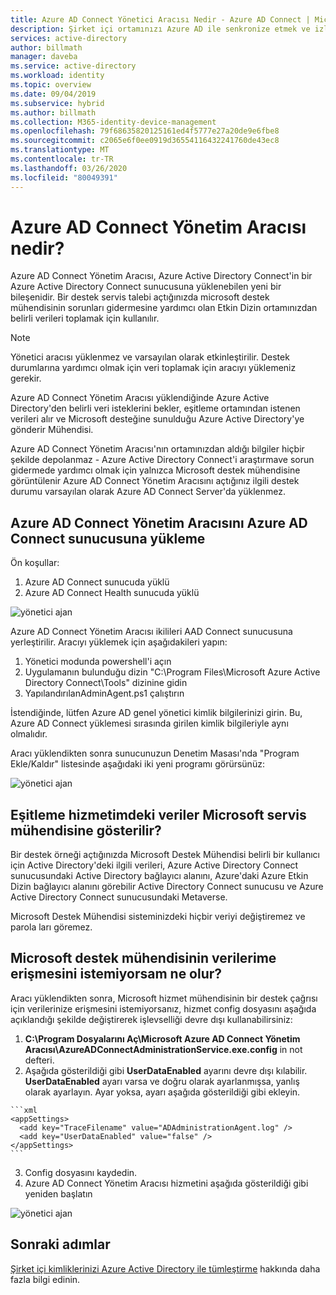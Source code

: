 ```yaml
---
title: Azure AD Connect Yönetici Aracısı Nedir - Azure AD Connect | Microsoft Dokümanlar
description: Şirket içi ortamınızı Azure AD ile senkronize etmek ve izlemek için kullanılan araçları açıklar.
services: active-directory
author: billmath
manager: daveba
ms.service: active-directory
ms.workload: identity
ms.topic: overview
ms.date: 09/04/2019
ms.subservice: hybrid
ms.author: billmath
ms.collection: M365-identity-device-management
ms.openlocfilehash: 79f68635820125161ed4f5777e27a20de9e6fbe8
ms.sourcegitcommit: c2065e6f0ee0919d36554116432241760de43ec8
ms.translationtype: MT
ms.contentlocale: tr-TR
ms.lasthandoff: 03/26/2020
ms.locfileid: "80049391"
---
```

# <a name="what-is-the-azure-ad-connect-admin-agent"></a>Azure AD Connect Yönetim Aracısı nedir? 
Azure AD Connect Yönetim Aracısı, Azure Active Directory Connect'in bir Azure Active Directory Connect sunucusuna yüklenebilen yeni bir bileşenidir. Bir destek servis talebi açtığınızda microsoft destek mühendisinin sorunları gidermesine yardımcı olan Etkin Dizin ortamınızdan belirli verileri toplamak için kullanılır. 

>[!NOTE]
>Yönetici aracısı yüklenmez ve varsayılan olarak etkinleştirilir.  Destek durumlarına yardımcı olmak için veri toplamak için aracıyı yüklemeniz gerekir.

Azure AD Connect Yönetim Aracısı yüklendiğinde Azure Active Directory'den belirli veri isteklerini bekler, eşitleme ortamından istenen verileri alır ve Microsoft desteğine sunulduğu Azure Active Directory'ye gönderir Mühendisi. 

Azure AD Connect Yönetim Aracısı'nın ortamınızdan aldığı bilgiler hiçbir şekilde depolanmaz - Azure Active Directory Connect'i araştırmave sorun gidermede yardımcı olmak için yalnızca Microsoft destek mühendisine görüntülenir Azure AD Connect Yönetim Aracısını açtığınız ilgili destek durumu varsayılan olarak Azure AD Connect Server'da yüklenmez. 

## <a name="install-the-azure-ad-connect-administration-agent-on-the-azure-ad-connect-server"></a>Azure AD Connect Yönetim Aracısını Azure AD Connect sunucusuna yükleme 

Ön koşullar:
1.    Azure AD Connect sunucuda yüklü
2.    Azure AD Connect Health sunucuda yüklü

![yönetici ajan](media/whatis-aadc-admin-agent/adminagent0.png)

Azure AD Connect Yönetim Aracısı ikilileri AAD Connect sunucusuna yerleştirilir. Aracıyı yüklemek için aşağıdakileri yapın:

1.    Yönetici modunda powershell'i açın
2.    Uygulamanın bulunduğu dizin "C:\Program Files\Microsoft Azure Active Directory Connect\Tools" dizinine gidin
3.    YapılandırılanAdminAgent.ps1 çalıştırın

İstendiğinde, lütfen Azure AD genel yönetici kimlik bilgilerinizi girin. Bu, Azure AD Connect yüklemesi sırasında girilen kimlik bilgileriyle aynı olmalıdır.

Aracı yüklendikten sonra sunucunuzun Denetim Masası'nda "Program Ekle/Kaldır" listesinde aşağıdaki iki yeni programı görürsünüz: 

![yönetici ajan](media/whatis-aadc-admin-agent/adminagent1.png)

## <a name="what-data-in-my-sync-service-is-shown-to-the-microsoft-service-engineer"></a>Eşitleme hizmetimdeki veriler Microsoft servis mühendisine gösterilir? 
Bir destek örneği açtığınızda Microsoft Destek Mühendisi belirli bir kullanıcı için Active Directory'deki ilgili verileri, Azure Active Directory Connect sunucusundaki Active Directory bağlayıcı alanını, Azure'daki Azure Etkin Dizin bağlayıcı alanını görebilir Active Directory Connect sunucusu ve Azure Active Directory Connect sunucusundaki Metaverse. 

Microsoft Destek Mühendisi sisteminizdeki hiçbir veriyi değiştiremez ve parola ları göremez. 

## <a name="what-if-i-dont-want-the-microsoft-support-engineer-to-access-my-data"></a>Microsoft destek mühendisinin verilerime erişmesini istemiyorsam ne olur? 
Aracı yüklendikten sonra, Microsoft hizmet mühendisinin bir destek çağrısı için verilerinize erişmesini istemiyorsanız, hizmet config dosyasını aşağıda açıklandığı şekilde değiştirerek işlevselliği devre dışı kullanabilirsiniz: 

1.    **C:\Program Dosyalarını Aç\Microsoft Azure AD Connect Yönetim Aracısı\AzureADConnectAdministrationService.exe.config** in not defteri.
2.    Aşağıda gösterildiği gibi **UserDataEnabled** ayarını devre dışı kılabilir. **UserDataEnabled** ayarı varsa ve doğru olarak ayarlanmışsa, yanlış olarak ayarlayın. Ayar yoksa, ayarı aşağıda gösterildiği gibi ekleyin.    

    ```xml
    <appSettings>
      <add key="TraceFilename" value="ADAdministrationAgent.log" />
      <add key="UserDataEnabled" value="false" />
    </appSettings>
    ```

3.    Config dosyasını kaydedin.
4.    Azure AD Connect Yönetim Aracısı hizmetini aşağıda gösterildiği gibi yeniden başlatın

![yönetici ajan](media/whatis-aadc-admin-agent/adminagent2.png)

## <a name="next-steps"></a>Sonraki adımlar
[Şirket içi kimliklerinizi Azure Active Directory ile tümleştirme](whatis-hybrid-identity.md) hakkında daha fazla bilgi edinin.
